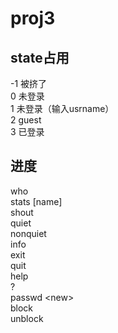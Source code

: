 # proj3
## state占用
-1 被挤了\
0  未登录\
1  未登录（输入usrname）\
2  guest\
3  已登录
## 进度
  who\
  stats [name]\
  shout <msg>\
  quiet\
  nonquiet\
  info <msg>\
  exit\
  quit\
  help\
  ?\
  passwd \<new>\
  block <id>\
  unblock <id>
